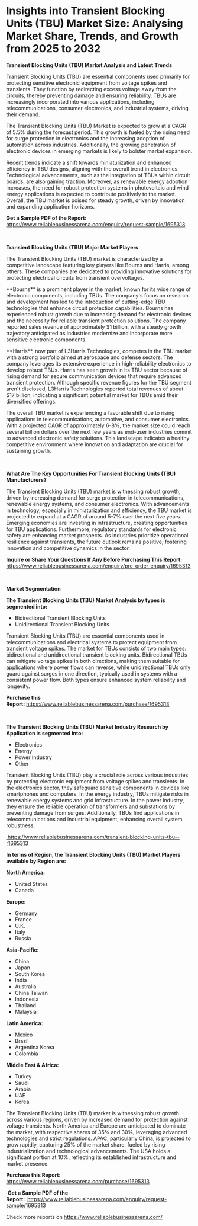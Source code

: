<p><h1>Insights into Transient Blocking Units (TBU) Market Size: Analysing Market Share, Trends, and Growth from 2025 to 2032</h1></p><p><strong>Transient Blocking Units (TBU) Market Analysis and Latest Trends</strong></p>
<p><p>Transient Blocking Units (TBU) are essential components used primarily for protecting sensitive electronic equipment from voltage spikes and transients. They function by redirecting excess voltage away from the circuits, thereby preventing damage and ensuring reliability. TBUs are increasingly incorporated into various applications, including telecommunications, consumer electronics, and industrial systems, driving their demand.</p><p>The Transient Blocking Units (TBU) Market is expected to grow at a CAGR of 5.5% during the forecast period. This growth is fueled by the rising need for surge protection in electronics and the increasing adoption of automation across industries. Additionally, the growing penetration of electronic devices in emerging markets is likely to bolster market expansion.</p><p>Recent trends indicate a shift towards miniaturization and enhanced efficiency in TBU designs, aligning with the overall trend in electronics. Technological advancements, such as the integration of TBUs within circuit boards, are also gaining traction. Moreover, as renewable energy adoption increases, the need for robust protection systems in photovoltaic and wind energy applications is expected to contribute positively to the market. Overall, the TBU market is poised for steady growth, driven by innovation and expanding application horizons.</p></p>
<p><strong>Get a Sample PDF of the Report:&nbsp;</strong> <a href="https://www.reliablebusinessarena.com/enquiry/request-sample/1695313?utm_campaign=2185&utm_medium=2&utm_source=Github&utm_content=ia&utm_term=25032025&utm_id=transient-blocking-units-tbu">https://www.reliablebusinessarena.com/enquiry/request-sample/1695313</a></p>
<p>&nbsp;</p>
<p><strong>Transient Blocking Units (TBU) Major Market Players</strong></p>
<p><p>The Transient Blocking Units (TBU) market is characterized by a competitive landscape featuring key players like Bourns and Harris, among others. These companies are dedicated to providing innovative solutions for protecting electrical circuits from transient overvoltages.</p><p>**Bourns** is a prominent player in the market, known for its wide range of electronic components, including TBUs. The company's focus on research and development has led to the introduction of cutting-edge TBU technologies that enhance circuit protection capabilities. Bourns has experienced robust growth due to increasing demand for electronic devices and the necessity for reliable transient protection solutions. The company reported sales revenue of approximately $1 billion, with a steady growth trajectory anticipated as industries modernize and incorporate more sensitive electronic components.</p><p>**Harris**, now part of L3Harris Technologies, competes in the TBU market with a strong portfolio aimed at aerospace and defense sectors. The company leverages its extensive experience in high-reliability electronics to develop robust TBUs. Harris has seen growth in its TBU sector because of rising demand for secure communication devices that require advanced transient protection. Although specific revenue figures for the TBU segment aren't disclosed, L3Harris Technologies reported total revenues of about $17 billion, indicating a significant potential market for TBUs amid their diversified offerings.</p><p>The overall TBU market is experiencing a favorable shift due to rising applications in telecommunications, automotive, and consumer electronics. With a projected CAGR of approximately 6-8%, the market size could reach several billion dollars over the next few years as end-user industries commit to advanced electronic safety solutions. This landscape indicates a healthy competitive environment where innovation and adaptation are crucial for sustaining growth.</p></p>
<p>&nbsp;</p>
<p><strong>What Are The Key Opportunities For Transient Blocking Units (TBU) Manufacturers?</strong></p>
<p><p>The Transient Blocking Units (TBU) market is witnessing robust growth, driven by increasing demand for surge protection in telecommunications, renewable energy systems, and consumer electronics. With advancements in technology, especially in miniaturization and efficiency, the TBU market is projected to expand at a CAGR of around 5-7% over the next five years. Emerging economies are investing in infrastructure, creating opportunities for TBU applications. Furthermore, regulatory standards for electronic safety are enhancing market prospects. As industries prioritize operational resilience against transients, the future outlook remains positive, fostering innovation and competitive dynamics in the sector.</p></p>
<p><strong>Inquire or Share Your Questions If Any Before Purchasing This Report:</strong> <a href="https://www.reliablebusinessarena.com/enquiry/pre-order-enquiry/1695313?utm_campaign=2185&utm_medium=2&utm_source=Github&utm_content=ia&utm_term=25032025&utm_id=transient-blocking-units-tbu">https://www.reliablebusinessarena.com/enquiry/pre-order-enquiry/1695313</a></p>
<p>&nbsp;</p>
<p><strong>Market Segmentation</strong></p>
<p><strong>The Transient Blocking Units (TBU) Market Analysis by types is segmented into:</strong></p>
<p><ul><li>Bidirectional Transient Blocking Units</li><li>Unidirectional Transient Blocking Units</li></ul></p>
<p><p>Transient Blocking Units (TBU) are essential components used in telecommunications and electrical systems to protect equipment from transient voltage spikes. The market for TBUs consists of two main types: bidirectional and unidirectional transient blocking units. Bidirectional TBUs can mitigate voltage spikes in both directions, making them suitable for applications where power flows can reverse, while unidirectional TBUs only guard against surges in one direction, typically used in systems with a consistent power flow. Both types ensure enhanced system reliability and longevity.</p></p>
<p><strong>Purchase this Report:&nbsp;</strong><a href="https://www.reliablebusinessarena.com/purchase/1695313?utm_campaign=2185&utm_medium=2&utm_source=Github&utm_content=ia&utm_term=25032025&utm_id=transient-blocking-units-tbu">https://www.reliablebusinessarena.com/purchase/1695313</a></p>
<p>&nbsp;</p>
<p><strong>The Transient Blocking Units (TBU) Market Industry Research by Application is segmented into:</strong></p>
<p><ul><li>Electronics</li><li>Energy</li><li>Power Industry</li><li>Other</li></ul></p>
<p><p>Transient Blocking Units (TBU) play a crucial role across various industries by protecting electronic equipment from voltage spikes and transients. In the electronics sector, they safeguard sensitive components in devices like smartphones and computers. In the energy industry, TBUs mitigate risks in renewable energy systems and grid infrastructure. In the power industry, they ensure the reliable operation of transformers and substations by preventing damage from surges. Additionally, TBUs find applications in telecommunications and industrial equipment, enhancing overall system robustness.</p></p>
<p><a href="https://www.reliablebusinessarena.com/transient-blocking-units-tbu--r1695313?utm_campaign=2185&utm_medium=2&utm_source=Github&utm_content=ia&utm_term=25032025&utm_id=transient-blocking-units-tbu">&nbsp;https://www.reliablebusinessarena.com/transient-blocking-units-tbu--r1695313</a></p>
<p><strong>In terms of Region, the Transient Blocking Units (TBU) Market Players available by Region are:</strong></p>
<p>
    <p> <strong> North America: </strong>
        <ul>
            <li>United States</li>
            <li>Canada</li>
        </ul>
        </p> 
    <p> <strong> Europe: </strong>
        <ul>
            <li>Germany</li>
            <li>France</li>
            <li>U.K.</li>
            <li>Italy</li>
            <li>Russia</li>
        </ul>
        </p> 
    <p> <strong> Asia-Pacific: </strong>
        <ul>
            <li>China</li>
            <li>Japan</li>
            <li>South Korea</li>
            <li>India</li>
            <li>Australia</li>
            <li>China Taiwan</li>
            <li>Indonesia</li>
            <li>Thailand</li>
            <li>Malaysia</li>
        </ul>
        </p> 
    <p> <strong> Latin America: </strong>
        <ul>
            <li>Mexico</li>
            <li>Brazil</li>
            <li>Argentina Korea</li>
            <li>Colombia</li>
        </ul>
        </p> 
    <p> <strong> Middle East & Africa: </strong>
        <ul>
            <li>Turkey</li>
            <li>Saudi</li>
            <li>Arabia</li>
            <li>UAE</li>
            <li>Korea</li>
        </ul>
    </p>
    </p>
<p><p>The Transient Blocking Units (TBU) market is witnessing robust growth across various regions, driven by increased demand for protection against voltage transients. North America and Europe are anticipated to dominate the market, with respective shares of 35% and 30%, leveraging advanced technologies and strict regulations. APAC, particularly China, is projected to grow rapidly, capturing 25% of the market share, fueled by rising industrialization and technological advancements. The USA holds a significant portion at 10%, reflecting its established infrastructure and market presence.</p></p>
<p><strong>Purchase this Report: </strong><a href="https://www.reliablebusinessarena.com/purchase/1695313?utm_campaign=2185&utm_medium=2&utm_source=Github&utm_content=ia&utm_term=25032025&utm_id=transient-blocking-units-tbu">https://www.reliablebusinessarena.com/purchase/1695313</a></p>
<p>&nbsp;<strong>Get a Sample PDF of the Report:&nbsp;&nbsp;</strong><a href="https://www.reliablebusinessarena.com/enquiry/request-sample/1695313?utm_campaign=2185&utm_medium=2&utm_source=Github&utm_content=ia&utm_term=25032025&utm_id=transient-blocking-units-tbu">https://www.reliablebusinessarena.com/enquiry/request-sample/1695313</a></p>
<p><strong></strong></p>
<p>Check more reports on <a href="https://www.reliablebusinessarena.com/?utm_campaign=2185&utm_medium=2&utm_source=Github&utm_content=ia&utm_term=25032025&utm_id=transient-blocking-units-tbu">https://www.reliablebusinessarena.com/</a></p>